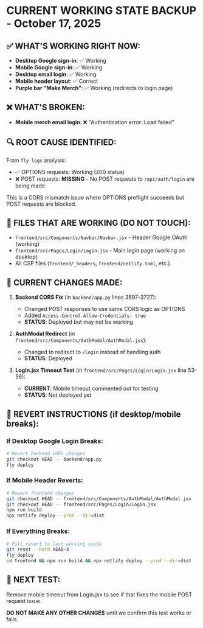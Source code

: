 # CURRENT WORKING STATE BACKUP - October 17, 2025

## ✅ WHAT'S WORKING RIGHT NOW:
- **Desktop Google sign-in**: ✅ Working
- **Mobile Google sign-in**: ✅ Working  
- **Desktop email login**: ✅ Working
- **Mobile header layout**: ✅ Correct
- **Purple bar "Make Merch"**: ✅ Working (redirects to login page)

## ❌ WHAT'S BROKEN:
- **Mobile merch email login**: ❌ "Authentication error: Load failed"

## 🔍 ROOT CAUSE IDENTIFIED:
From `fly logs` analysis:
- ✅ OPTIONS requests: Working (200 status)
- ❌ POST requests: **MISSING** - No POST requests to `/api/auth/login` are being made

This is a CORS mismatch issue where OPTIONS preflight succeeds but POST requests are blocked.

## 📁 FILES THAT ARE WORKING (DO NOT TOUCH):
- `frontend/src/Components/Navbar/Navbar.jsx` - Header Google OAuth (working)
- `frontend/src/Pages/Login/Login.jsx` - Main login page (working on desktop)
- All CSP files (`frontend/_headers`, `frontend/netlify.toml`, etc.)

## 🔧 CURRENT CHANGES MADE:
1. **Backend CORS Fix** (in `backend/app.py` lines 3697-3727):
   - Changed POST responses to use same CORS logic as OPTIONS
   - Added `Access-Control-Allow-Credentials: true`
   - **STATUS**: Deployed but may not be working

2. **AuthModal Redirect** (in `frontend/src/Components/AuthModal/AuthModal.jsx`):
   - Changed to redirect to `/login` instead of handling auth
   - **STATUS**: Deployed

3. **Login.jsx Timeout Test** (in `frontend/src/Pages/Login/Login.jsx` line 53-56):
   - **CURRENT**: Mobile timeout commented out for testing
   - **STATUS**: Not deployed yet

## 🚨 REVERT INSTRUCTIONS (if desktop/mobile breaks):

### If Desktop Google Login Breaks:
```bash
# Revert backend CORS changes
git checkout HEAD -- backend/app.py
fly deploy
```

### If Mobile Header Reverts:
```bash
# Revert frontend changes
git checkout HEAD -- frontend/src/Components/AuthModal/AuthModal.jsx
git checkout HEAD -- frontend/src/Pages/Login/Login.jsx
npm run build
npx netlify deploy --prod --dir=dist
```

### If Everything Breaks:
```bash
# Full revert to last working state
git reset --hard HEAD~3
fly deploy
cd frontend && npm run build && npx netlify deploy --prod --dir=dist
```

## 🎯 NEXT TEST:
Remove mobile timeout from Login.jsx to see if that fixes the mobile POST request issue.

**DO NOT MAKE ANY OTHER CHANGES** until we confirm this test works or fails.
